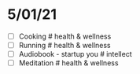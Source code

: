 # 5/01/21

- [ ] Cooking # health & wellness
- [ ] Running # health & wellness
- [ ] Audiobook - startup you # intellect
- [ ] Meditation # health & wellness

